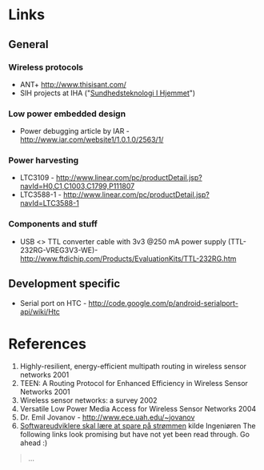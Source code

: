 # Links #
## General ##
### Wireless protocols ###
  * ANT+ http://www.thisisant.com/
  * SIH projects at IHA ("[Sundhedsteknologi I Hjemmet](http://www.iha.dk/Sundhedsteknologier-i-Hjemmet-9259.aspx)")

### Low power embedded design ###
  * Power debugging article by IAR - http://www.iar.com/website1/1.0.1.0/2563/1/

### Power harvesting ###
  * LTC3109 - http://www.linear.com/pc/productDetail.jsp?navId=H0,C1,C1003,C1799,P111807
  * LTC3588-1 - http://www.linear.com/pc/productDetail.jsp?navId=LTC3588-1

### Components and stuff ###
  * USB <> TTL converter cable with 3v3 @250 mA power supply (TTL-232RG-VREG3V3-WE)- http://www.ftdichip.com/Products/EvaluationKits/TTL-232RG.htm

## Development specific ##
  * Serial port on HTC - http://code.google.com/p/android-serialport-api/wiki/Htc

# References #
  1. Highly-resilient, energy-efficient multipath routing in wireless sensor networks 2001
  1. TEEN: A Routing Protocol for Enhanced Efficiency in Wireless Sensor Networks 2001
  1. Wireless sensor networks: a survey 2002
  1. Versatile Low Power Media Access for Wireless Sensor Networks 2004
  1. Dr. Emil Jovanov - http://www.ece.uah.edu/~jovanov
  1. [Softwareudviklere skal lære at spare på strømmen](http://ing.dk/artikel/107191-softwareudviklere-skal-laere-at-spare-paa-stroemmen) kilde Ingeniøren
The following links look promising but have not yet been read through. Go ahead :)
> ...